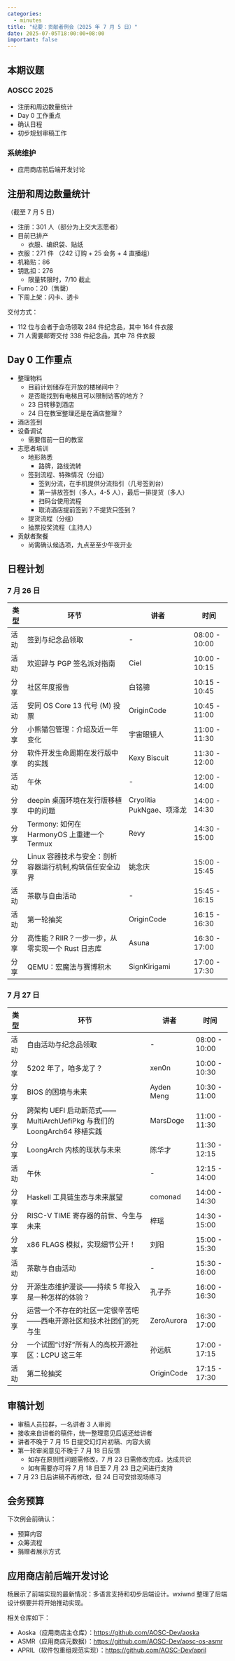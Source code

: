 ```yaml
---
categories:
  - minutes
title: "纪要：贡献者例会（2025 年 7 月 5 日）"
date: 2025-07-05T18:00:00+08:00
important: false
---
```


本期议题
---

### AOSCC 2025

- 注册和周边数量统计
- Day 0 工作重点
- 确认日程
- 初步规划审稿工作

### 系统维护

- 应用商店前后端开发讨论

注册和周边数量统计
---

（截至 7 月 5 日）

- 注册：301 人（部分为上交大志愿者）
- 目前已排产
    - 衣服、编织袋、贴纸
- 衣服：271 件 （242 订购 + 25 会务 + 4 直播组）
- 机箱贴：86
- 钥匙扣：276
    - 限量转限时，7/10 截止
- Fumo：20（售罄）
- 下周上架：闪卡、透卡

交付方式：

- 112 位与会者于会场领取 284 件纪念品，其中 164 件衣服
- 71 人需要邮寄交付 338 件纪念品，其中 78 件衣服

Day 0 工作重点
---

- 整理物料
    - 目前计划储存在开放的楼梯间中？
    - 是否能找到有电梯且可以限制访客的地方？
    - 23 日转移到酒店
    - 24 日在教室整理还是在酒店整理？
- 酒店签到
- 设备调试
    - 需要借前一日的教室
- 志愿者培训
    - 地形熟悉
        - 路牌，路线流转
    - 签到流程、特殊情况（分组）
        - 签到分流，在手机提供分流指引（几号签到台）
        - 第一排放签到（多人，4-5 人），最后一排提货（多人）
        - 扫码台使用流程
        - 取消酒店提前签到？不提货只签到？
    - 提货流程（分组）
    - 抽票投奖流程（主持人）
- 贡献者聚餐
    - 尚需确认候选项，九点至至少午夜开业

日程计划
---

### 7 月 26 日

| 类型 | 环节 | 讲者 | 时间 |
|-----|------|-----|-----|
| 活动 | 签到与纪念品领取 | - | 08:00 - 10:00 |
| 活动 | 欢迎辞与 PGP 签名派对指南 | Ciel | 10:00 - 10:15 |
| 分享 | 社区年度报告 | 白铭骢 | 10:15 - 10:45 |
| 活动 | 安同 OS Core 13 代号 (M) 投票 | OriginCode | 10:45 - 11:00 |
| 分享 | 小熊猫包管理：介绍及近一年变化 | 宇宙眼镜人 | 11:00 - 11:30 |
| 分享 | 软件开发生命周期在发行版中的实践 | Kexy Biscuit | 11:30 - 12:00 |
| 活动 | 午休 | - | 12:00 - 14:00 |
| 分享 | deepin 桌面环境在发行版移植中的问题 | Cryolitia PukNgae、项泽龙 | 14:00 - 14:30 |
| 分享 | Termony: 如何在 HarmonyOS 上重建一个 Termux | Revy | 14:30 - 15:00 |
| 分享 | Linux 容器技术与安全：剖析容器运行机制,构筑信任安全边界 | 姚念庆 | 15:00 - 15:45 |
| 活动 | 茶歇与自由活动 | - | 15:45 - 16:15 |
| 活动 | 第一轮抽奖 | OriginCode | 16:15 - 16:30 |
| 分享 | 高性能？RIIR？一步一步，从零实现一个 Rust 日志库 | Asuna | 16:30 - 17:00 |
| 分享 | QEMU：宏魔法与赛博积木 | SignKirigami | 17:00 - 17:30 |

### 7 月 27 日

| 类型 | 环节 | 讲者 | 时间 |
|-----|------|-----|-----|
| 活动 | 自由活动与纪念品领取 | - | 08:00 - 10:00 |
| 分享 | 5202 年了，咱多龙了？ | xen0n | 10:00 - 10:30 |
| 分享 | BIOS 的困境与未来 | Ayden Meng | 10:30 - 11:00 |
| 分享 | 跨架构 UEFI 启动新范式——MultiArchUefiPkg 与我们的 LoongArch64 移植实践 | MarsDoge | 11:00 - 11:30 |
| 分享 | LoongArch 内核的现状与未来 | 陈华才 | 11:30 - 12:15 |
| 活动 | 午休 | - | 12:15 - 14:00 |
| 分享 | Haskell 工具链生态与未来展望 | comonad | 14:00 - 14:30 |
| 分享 | RISC-V TIME 寄存器的前世、今生与未来 | 梓瑶 | 14:30 - 15:00 |
| 分享 | x86 FLAGS 模拟，实现细节公开！ | 刘阳 | 15:00 - 15:30 |
| 活动 | 茶歇与自由活动 | - | 15:30 - 16:00 |
| 分享 | 开源生态维护漫谈——持续 5 年投入是一种怎样的体验？ | 孔子乔 | 16:00 - 16:30 |
| 分享 | 运营一个不存在的社区一定很辛苦吧——西电开源社区和技术社团们的死与生 | ZeroAurora | 16:30 - 17:00 |
| 分享 | 一个试图“讨好”所有人的高校开源社区：LCPU 这三年 | 孙远航 | 17:00 - 17:15 |
| 活动 | 第二轮抽奖 | OriginCode | 17:15 - 17:30 |

审稿计划
---

- 审稿人员拉群，一名讲者 3 人审阅
- 接收来自讲者的稿件，统一整理意见后返还给讲者
- 讲者不晚于 7 月 15 日提交幻灯片初稿、内容大纲
- 第一轮审阅意见不晚于 7 月 18 日反馈
    - 如存在原则性问题需修改，7 月 23 日需修改完成，达成共识
    - 如有需要亦可将 7 月 18 日至 7 月 23 日之间进行支持
- 7 月 23 日后讲稿不再修改，但 24 日可安排现场练习

会务预算
---

下次例会前确认：

- 预算内容
- 众筹流程
- 捐赠者展示方式

应用商店前后端开发讨论
---

杨展示了前端实现的最新情况：多语言支持和初步后端设计。wxiwnd 整理了后端设计纲要并将开始推动实现。

相关仓库如下：

- Aoska（应用商店主仓库）：https://github.com/AOSC-Dev/aoska
- ASMR（应用商店元数据）：https://github.com/AOSC-Dev/aosc-os-asmr
- APRIL（软件包重组规范实现）：https://github.com/AOSC-Dev/april
